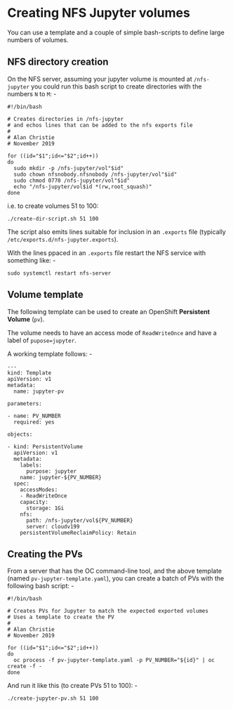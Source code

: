 # Creating NFS Jupyter volumes
You can use a template and a couple of simple bash-scripts to define
large numbers of volumes.

## NFS directory creation
On the NFS server, assuming your jupyter volume is mounted at
`/nfs-jupyter` you could run this bash script to create directories
with the numbers `N` to `M`: -

```
#!/bin/bash

# Creates directories in /nfs-jupyter
# and echos lines that can be added to the nfs exports file
#
# Alan Christie
# November 2019

for ((id="$1";id<="$2";id++))
do
  sudo mkdir -p /nfs-jupyter/vol"$id"
  sudo chown nfsnobody.nfsnobody /nfs-jupyter/vol"$id"
  sudo chmod 0770 /nfs-jupyter/vol"$id"
  echo "/nfs-jupyter/vol$id *(rw,root_squash)"
done
```

i.e. to create volumes 51 to 100:

    ./create-dir-script.sh 51 100
    
The script also emits lines suitable for inclusion in an `.exports`
file (typically `/etc/exports.d/nfs-jupyter.exports`).

With the lines ppaced in an `.exports` file restart the NFS service
with something like: -

    sudo systemctl restart nfs-server
    
## Volume template
The following template can be used to create an OpenShift
**Persistent Volume** (`pv`).

The volume needs to have an access mode of `ReadWriteOnce`
and have a label of `pupose=jupyter`.

A working template follows: -

```
---
kind: Template
apiVersion: v1
metadata:
  name: jupyter-pv

parameters:

- name: PV_NUMBER
  required: yes

objects:

- kind: PersistentVolume
  apiVersion: v1
  metadata:
    labels:
      purpose: jupyter
    name: jupyter-${PV_NUMBER}
  spec:
    accessModes:
    - ReadWriteOnce
    capacity:
      storage: 1Gi
    nfs:
      path: /nfs-jupyter/vol${PV_NUMBER}
      server: cloudv199
    persistentVolumeReclaimPolicy: Retain
```

## Creating the PVs
From a server that has the OC command-line tool, and the
above template (named `pv-jupyter-template.yaml`),
you can create a batch of PVs with the following
bash script: -

```
#!/bin/bash

# Creates PVs for Jupyter to match the expected exported volumes
# Uses a template to create the PV
#
# Alan Christie
# November 2019

for ((id="$1";id<="$2";id++))
do
  oc process -f pv-jupyter-template.yaml -p PV_NUMBER="${id}" | oc create -f -
done
```

And run it like this (to create PVs 51 to 100): -

    ./create-jupyter-pv.sh 51 100
